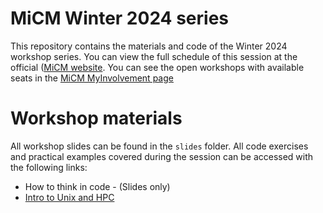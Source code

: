 # MiCM Winter 2024 series
This repository contains the materials and code of the Winter 2024 workshop series. You can view the full schedule of this session at the official ([MiCM website](https://www.mcgill.ca/micm/training/workshops-series/2024-winter-series). You can see the open workshops with available seats in the [MiCM MyInvolvement page](https://involvement.mcgill.ca/organization/micm)

# Workshop materials

All workshop slides can be found in the `slides` folder. All code exercises and practical examples covered during the session can be accessed with the following links:

* How to think in code - (Slides only)   
* [Intro to Unix and HPC](https://github.com/McGill-MiCM/micm_unixbasics)




